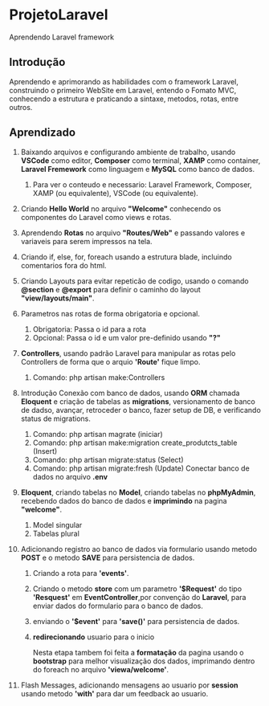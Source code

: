 # ProjetoLaravel
 Aprendendo Laravel framework

 <h2>Introdução</h2>

Aprendendo e aprimorando as habilidades com o framework Laravel, construindo o primeiro WebSite em Laravel, entendo o Fomato MVC, conhecendo a estrutura e praticando a sintaxe, metodos, rotas, entre outros.

<h2>Aprendizado</h2>

1. Baixando arquivos e configurando ambiente de trabalho, usando **VSCode** como editor, **Composer** como terminal, **XAMP** como container, **Laravel Fremework** como linguagem e **MySQL** como banco de dados.

    1. Para ver o conteudo e necessario: Laravel Framework, Composer, XAMP (ou equivalente), VSCode (ou equivalente).

2. Criando **Hello World** no arquivo **"Welcome"** conhecendo os componentes do Laravel como views e rotas.

3. Aprendendo **Rotas** no arquivo **"Routes/Web"** e passando valores e variaveis para serem impressos na tela.

4. Criando if, else, for, foreach usando a estrutura blade, incluindo comentarios fora do html.

5. Criando Layouts para evitar repeticão de codigo, usando o comando **@section** e **@export** para definir o caminho do layout **"view/layouts/main"**.

6. Parametros nas rotas de forma obrigatoria e opcional.
    1. Obrigatoria: Passa o id para a rota
    2. Opcional: Passa o id e um valor pre-definido usando **"?"**

7. **Controllers**, usando padrão Laravel para manipular as rotas pelo Controllers de forma que o arquio **'Route'** fique limpo.
    1. Comando: php artisan make:Controllers

8. Introdução Conexão com banco de dados, usando **ORM** chamada **Eloquent** e criação de tabelas as **migrations**, versionamento de banco de dadso, avançar, retroceder o banco, fazer setup de DB, e verificando status de migrations.
    1. Comando: php artisan magrate (iniciar)
    2. Comando: php artisan make:migration create_produtcts_table (Insert)
    3. Comando: php artisan migrate:status (Select)
    4. Comando: php artisan migrate:fresh (Update)
        Conectar banco de dados no arquivo **.env**

9. **Eloquent**, criando tabelas no **Model**, criando tabelas no **phpMyAdmin**, recebendo dados do banco de dados e **imprimindo** na pagina **"welcome"**.
    1. Model singular
    2. Tabelas plural

10. Adicionando registro ao banco de dados via formulario usando metodo **POST** e o metodo **SAVE** para persistencia de dados.
    1. Criando a rota para **'events'**.
    2. Criando o metodo **store** com um parametro **'$Request'** do tipo **'Resquest'** em **EventController**,por convenção do **Laravel**, para enviar dados do formulario para o banco de dados.
    3. enviando o **'$event'** para **'save()'** para persistencia de dados.
    4. **redirecionando** usuario para o inicio

        Nesta etapa tambem foi feita a **formatação** da pagina usando o **bootstrap** para melhor visualização dos dados, imprimando dentro do foreach no arquivo **'viewa/welcome'**.

11. Flash Messages, adicionando mensagens ao usuario por **session** usando metodo **'with'** para dar um feedback ao usuario.